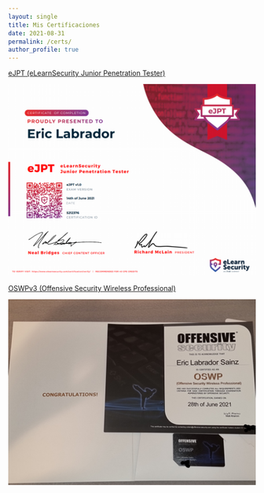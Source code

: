 ```yaml
---
layout: single
title: Mis Certificaciones
date: 2021-08-31
permalink: /certs/
author_profile: true
---
```


[eJPT (eLearnSecurity Junior Penetration Tester)](https://elearnsecurity.com/product/ejpt-certification/)


![](/assets/images/certs/eJPT.png)

[OSWPv3 (Offensive Security Wireless Professional)](https://www.offensive-security.com/wifu-oswp/) 

![](/assets/images/certs/oswp.jpg)


